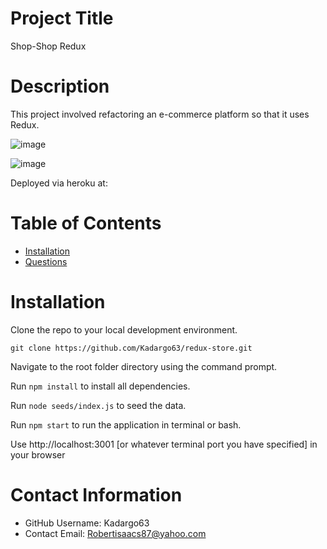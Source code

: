 
  # Project Title
  Shop-Shop Redux
  

  # Description
  This project involved refactoring an e-commerce platform so that it uses Redux.
  
  ![image](https://user-images.githubusercontent.com/88639772/152074742-58d903f5-2e02-4044-888a-cbaf263c140b.png)
  
  ![image](https://user-images.githubusercontent.com/88639772/152074901-e0946745-b3b9-4fd6-8f5c-1126d587b2f4.png)
  
  Deployed via heroku at: 

  # Table of Contents 
  * [Installation](#-Installation)
  * [Questions](#-Contact-Information)
      
  # Installation
   Clone the repo to your local development environment. 
  
  `git clone https://github.com/Kadargo63/redux-store.git` 
  
  Navigate to the root folder directory using the command prompt.
  
  Run `npm install` to install all dependencies.
  
  Run `node seeds/index.js` to seed the data.
  
  Run `npm start` to run the application in terminal or bash.
  
  Use http://localhost:3001 [or whatever terminal port you have specified] in your browser
  
  # Contact Information 
  * GitHub Username: Kadargo63
  * Contact Email: Robertisaacs87@yahoo.com
  
  
